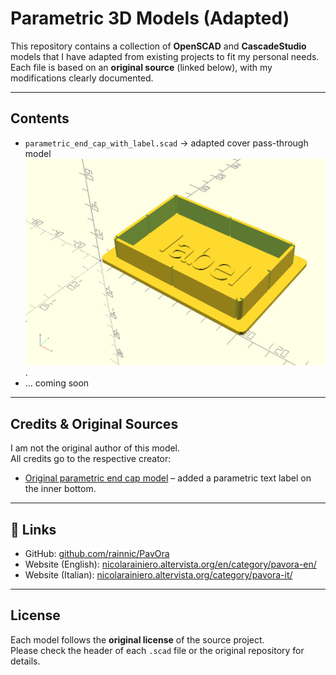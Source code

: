 # Parametric 3D Models (Adapted)

This repository contains a collection of **OpenSCAD** and **CascadeStudio** models that I have adapted from existing projects to fit my personal needs.  
Each file is based on an **original source** (linked below), with my modifications clearly documented.

---

## Contents
- `parametric_end_cap_with_label.scad` → adapted cover pass-through model
![](https://github.com/rainnic/parametric-3d-models/blob/main/images/parametric_end_cap_with_label.jpg).
- … coming soon

---

## Credits & Original Sources
I am not the original author of this model.  
All credits go to the respective creator:

- [Original parametric end cap model](https://www.thingiverse.com/thing:894357) – added a parametric text label on the inner bottom.

---

## 🔗 Links

- GitHub: [github.com/rainnic/PavOra](https://github.com/rainnic/parametric-3d-models)
- Website (English): [nicolarainiero.altervista.org/en/category/pavora-en/](https://nicolarainiero.altervista.org/en/category/3d-printing/)
- Website (Italian): [nicolarainiero.altervista.org/category/pavora-it/](https://nicolarainiero.altervista.org/category/stampa-3d/)

---

## License
Each model follows the **original license** of the source project.  
Please check the header of each `.scad` file or the original repository for details.

